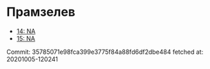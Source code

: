 # Прамзелев
- [14: NA](14.md)
- [15: NA](15.md)

Commit: 35785071e98fca399e3775f84a88fd6df2dbe484
 fetched at: 20201005-120241
